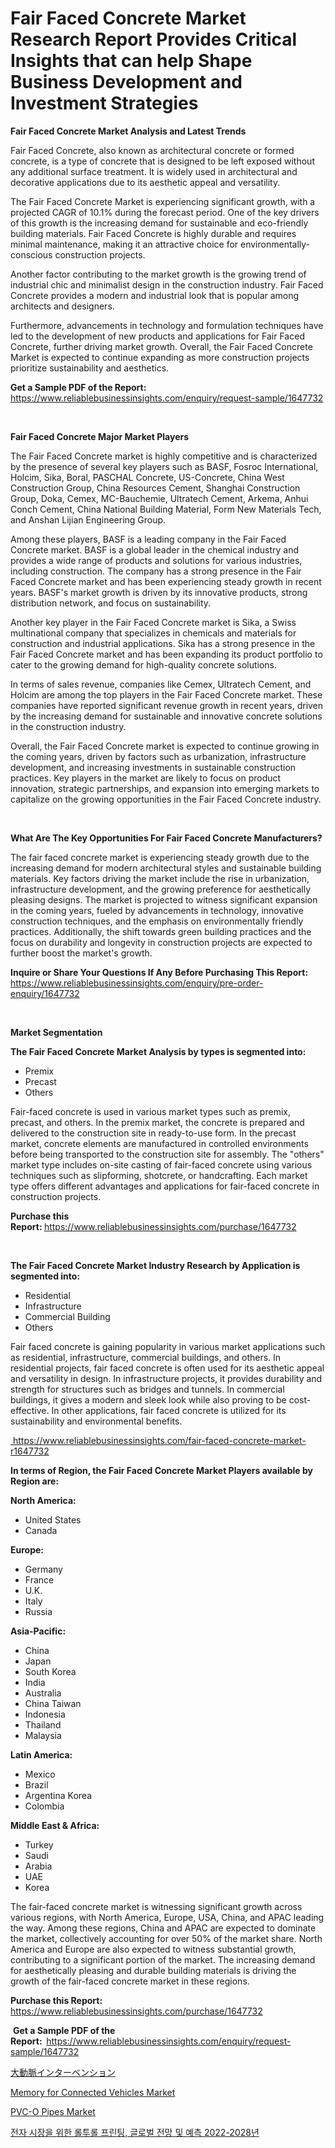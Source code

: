 <p><h1>Fair Faced Concrete Market Research Report Provides Critical Insights that can help Shape Business Development and Investment Strategies</h1></p><p><strong>Fair Faced Concrete Market Analysis and Latest Trends</strong></p>
<p><p>Fair Faced Concrete, also known as architectural concrete or formed concrete, is a type of concrete that is designed to be left exposed without any additional surface treatment. It is widely used in architectural and decorative applications due to its aesthetic appeal and versatility.</p><p>The Fair Faced Concrete Market is experiencing significant growth, with a projected CAGR of 10.1% during the forecast period. One of the key drivers of this growth is the increasing demand for sustainable and eco-friendly building materials. Fair Faced Concrete is highly durable and requires minimal maintenance, making it an attractive choice for environmentally-conscious construction projects.</p><p>Another factor contributing to the market growth is the growing trend of industrial chic and minimalist design in the construction industry. Fair Faced Concrete provides a modern and industrial look that is popular among architects and designers.</p><p>Furthermore, advancements in technology and formulation techniques have led to the development of new products and applications for Fair Faced Concrete, further driving market growth. Overall, the Fair Faced Concrete Market is expected to continue expanding as more construction projects prioritize sustainability and aesthetics.</p></p>
<p><strong>Get a Sample PDF of the Report:&nbsp;</strong> <a href="https://www.reliablebusinessinsights.com/enquiry/request-sample/1647732">https://www.reliablebusinessinsights.com/enquiry/request-sample/1647732</a></p>
<p>&nbsp;</p>
<p><strong>Fair Faced Concrete Major Market Players</strong></p>
<p><p>The Fair Faced Concrete market is highly competitive and is characterized by the presence of several key players such as BASF, Fosroc International, Holcim, Sika, Boral, PASCHAL Concrete, US-Concrete, China West Construction Group, China Resources Cement, Shanghai Construction Group, Doka, Cemex, MC-Bauchemie, Ultratech Cement, Arkema, Anhui Conch Cement, China National Building Material, Form New Materials Tech, and Anshan Lijian Engineering Group.</p><p>Among these players, BASF is a leading company in the Fair Faced Concrete market. BASF is a global leader in the chemical industry and provides a wide range of products and solutions for various industries, including construction. The company has a strong presence in the Fair Faced Concrete market and has been experiencing steady growth in recent years. BASF's market growth is driven by its innovative products, strong distribution network, and focus on sustainability.</p><p>Another key player in the Fair Faced Concrete market is Sika, a Swiss multinational company that specializes in chemicals and materials for construction and industrial applications. Sika has a strong presence in the Fair Faced Concrete market and has been expanding its product portfolio to cater to the growing demand for high-quality concrete solutions.</p><p>In terms of sales revenue, companies like Cemex, Ultratech Cement, and Holcim are among the top players in the Fair Faced Concrete market. These companies have reported significant revenue growth in recent years, driven by the increasing demand for sustainable and innovative concrete solutions in the construction industry.</p><p>Overall, the Fair Faced Concrete market is expected to continue growing in the coming years, driven by factors such as urbanization, infrastructure development, and increasing investments in sustainable construction practices. Key players in the market are likely to focus on product innovation, strategic partnerships, and expansion into emerging markets to capitalize on the growing opportunities in the Fair Faced Concrete industry.</p></p>
<p>&nbsp;</p>
<p><strong>What Are The Key Opportunities For Fair Faced Concrete Manufacturers?</strong></p>
<p><p>The fair faced concrete market is experiencing steady growth due to the increasing demand for modern architectural styles and sustainable building materials. Key factors driving the market include the rise in urbanization, infrastructure development, and the growing preference for aesthetically pleasing designs. The market is projected to witness significant expansion in the coming years, fueled by advancements in technology, innovative construction techniques, and the emphasis on environmentally friendly practices. Additionally, the shift towards green building practices and the focus on durability and longevity in construction projects are expected to further boost the market's growth.</p></p>
<p><strong>Inquire or Share Your Questions If Any Before Purchasing This Report:</strong> <a href="https://www.reliablebusinessinsights.com/enquiry/pre-order-enquiry/1647732">https://www.reliablebusinessinsights.com/enquiry/pre-order-enquiry/1647732</a></p>
<p>&nbsp;</p>
<p><strong>Market Segmentation</strong></p>
<p><strong>The Fair Faced Concrete Market Analysis by types is segmented into:</strong></p>
<p><ul><li>Premix</li><li>Precast</li><li>Others</li></ul></p>
<p><p>Fair-faced concrete is used in various market types such as premix, precast, and others. In the premix market, the concrete is prepared and delivered to the construction site in ready-to-use form. In the precast market, concrete elements are manufactured in controlled environments before being transported to the construction site for assembly. The "others" market type includes on-site casting of fair-faced concrete using various techniques such as slipforming, shotcrete, or handcrafting. Each market type offers different advantages and applications for fair-faced concrete in construction projects.</p></p>
<p><strong>Purchase this Report:&nbsp;</strong><a href="https://www.reliablebusinessinsights.com/purchase/1647732">https://www.reliablebusinessinsights.com/purchase/1647732</a></p>
<p>&nbsp;</p>
<p><strong>The Fair Faced Concrete Market Industry Research by Application is segmented into:</strong></p>
<p><ul><li>Residential</li><li>Infrastructure</li><li>Commercial Building</li><li>Others</li></ul></p>
<p><p>Fair faced concrete is gaining popularity in various market applications such as residential, infrastructure, commercial buildings, and others. In residential projects, fair faced concrete is often used for its aesthetic appeal and versatility in design. In infrastructure projects, it provides durability and strength for structures such as bridges and tunnels. In commercial buildings, it gives a modern and sleek look while also proving to be cost-effective. In other applications, fair faced concrete is utilized for its sustainability and environmental benefits.</p></p>
<p><a href="https://www.reliablebusinessinsights.com/fair-faced-concrete-market-r1647732">&nbsp;https://www.reliablebusinessinsights.com/fair-faced-concrete-market-r1647732</a></p>
<p><strong>In terms of Region, the Fair Faced Concrete Market Players available by Region are:</strong></p>
<p>
    <p> <strong> North America: </strong>
        <ul>
            <li>United States</li>
            <li>Canada</li>
        </ul>
        </p> 
    <p> <strong> Europe: </strong>
        <ul>
            <li>Germany</li>
            <li>France</li>
            <li>U.K.</li>
            <li>Italy</li>
            <li>Russia</li>
        </ul>
        </p> 
    <p> <strong> Asia-Pacific: </strong>
        <ul>
            <li>China</li>
            <li>Japan</li>
            <li>South Korea</li>
            <li>India</li>
            <li>Australia</li>
            <li>China Taiwan</li>
            <li>Indonesia</li>
            <li>Thailand</li>
            <li>Malaysia</li>
        </ul>
        </p> 
    <p> <strong> Latin America: </strong>
        <ul>
            <li>Mexico</li>
            <li>Brazil</li>
            <li>Argentina Korea</li>
            <li>Colombia</li>
        </ul>
        </p> 
    <p> <strong> Middle East & Africa: </strong>
        <ul>
            <li>Turkey</li>
            <li>Saudi</li>
            <li>Arabia</li>
            <li>UAE</li>
            <li>Korea</li>
        </ul>
    </p>
    </p>
<p><p>The fair-faced concrete market is witnessing significant growth across various regions, with North America, Europe, USA, China, and APAC leading the way. Among these regions, China and APAC are expected to dominate the market, collectively accounting for over 50% of the market share. North America and Europe are also expected to witness substantial growth, contributing to a significant portion of the market. The increasing demand for aesthetically pleasing and durable building materials is driving the growth of the fair-faced concrete market in these regions.</p></p>
<p><strong>Purchase this Report: </strong><a href="https://www.reliablebusinessinsights.com/purchase/1647732">https://www.reliablebusinessinsights.com/purchase/1647732</a></p>
<p>&nbsp;<strong>Get a Sample PDF of the Report:&nbsp;&nbsp;</strong><a href="https://www.reliablebusinessinsights.com/enquiry/request-sample/1647732">https://www.reliablebusinessinsights.com/enquiry/request-sample/1647732</a></p>
<p><strong></strong></p>
<p><p><a href="https://medium.com/@lovern8746/%E4%B8%BB%E5%8B%95%E8%84%88%E4%BB%8B%E5%85%A5%E5%B8%82%E5%A0%B4%E3%81%AF-%E5%B8%82%E5%A0%B4%E3%82%B7%E3%82%A7%E3%82%A2-%E5%B8%82%E5%A0%B4%E5%8B%95%E5%90%91-%E5%B8%82%E5%A0%B4%E6%88%90%E9%95%B7%E3%81%AB%E9%96%A2%E3%81%99%E3%82%8B%E6%83%85%E5%A0%B1%E3%82%92%E6%8F%90%E4%BE%9B%E3%81%97%E3%81%BE%E3%81%99-df05ff9bdf26">大動脈インターベンション</a></p><p><a href="https://github.com/susanjprice2023/Market-Research-Report-List-2/blob/main/memory-for-connected-vehicles-market.md">Memory for Connected Vehicles Market</a></p><p><a href="https://github.com/dmmanir420/Market-Research-Report-List-1/blob/main/pvc-o-pipes-market.md">PVC-O Pipes Market</a></p><p><a href="https://github.com/gambitz1998/Market-Research-Report-List-1/blob/main/7545131131004.md">전자 시장을 위한 롤투롤 프린팅, 글로벌 전망 및 예측 2022-2028년</a></p></p>